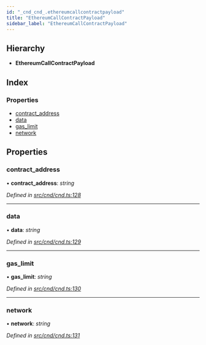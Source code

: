```yaml
---
id: "_cnd_cnd_.ethereumcallcontractpayload"
title: "EthereumCallContractPayload"
sidebar_label: "EthereumCallContractPayload"
---
```


## Hierarchy

* **EthereumCallContractPayload**

## Index

### Properties

* [contract_address](_cnd_cnd_.ethereumcallcontractpayload.md#contract_address)
* [data](_cnd_cnd_.ethereumcallcontractpayload.md#data)
* [gas_limit](_cnd_cnd_.ethereumcallcontractpayload.md#gas_limit)
* [network](_cnd_cnd_.ethereumcallcontractpayload.md#network)

## Properties

###  contract_address

• **contract_address**: *string*

*Defined in [src/cnd/cnd.ts:128](https://github.com/comit-network/comit-js-sdk/blob/364611d/src/cnd/cnd.ts#L128)*

___

###  data

• **data**: *string*

*Defined in [src/cnd/cnd.ts:129](https://github.com/comit-network/comit-js-sdk/blob/364611d/src/cnd/cnd.ts#L129)*

___

###  gas_limit

• **gas_limit**: *string*

*Defined in [src/cnd/cnd.ts:130](https://github.com/comit-network/comit-js-sdk/blob/364611d/src/cnd/cnd.ts#L130)*

___

###  network

• **network**: *string*

*Defined in [src/cnd/cnd.ts:131](https://github.com/comit-network/comit-js-sdk/blob/364611d/src/cnd/cnd.ts#L131)*
